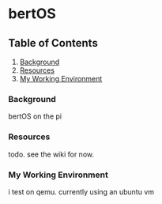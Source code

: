 # bertOS

## Table of Contents
1. [Background](#Background)
3. [Resources](#Resources)
4. [My Working Environment](#My-Working-Environment)

### Background
bertOS on the pi

### Resources
todo. see the wiki for now.

### My Working Environment
i test on qemu. currently using an ubuntu vm
